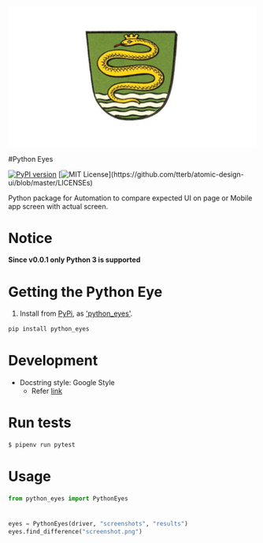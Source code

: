 ![Logo](python_eyes_logo.jpeg)

#Python Eyes

[![PyPI version](https://badge.fury.io/py/python-eyes.svg)](https://badge.fury.io/py/python-eyes)
[![MIT License](https://img.shields.io/apm/l/atomic-design-ui.svg?)](https://github.com/tterb/atomic-design-ui/blob/master/LICENSEs)

Python package for Automation to compare expected UI on page or Mobile app screen with actual screen.

# Notice

**Since v0.0.1 only Python 3 is supported**

# Getting the Python Eye

1. Install from [PyPi](https://pypi.org), as
['python_eyes'](https://pypi.org/project/python-eyes/).

```bash
pip install python_eyes
```

# Development

- Docstring style: Google Style
    - Refer [link](https://sphinxcontrib-napoleon.readthedocs.io/en/latest/example_google.html)


# Run tests

```bash
$ pipenv run pytest
```

# Usage

```python
from python_eyes import PythonEyes


eyes = PythonEyes(driver, "screenshots", "results")
eyes.find_difference("screenshot.png")
```

